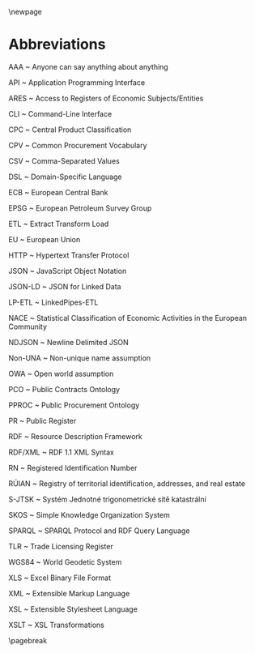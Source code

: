 \newpage

# Abbreviations

AAA
~ Anyone can say anything about anything

API
~ Application Programming Interface

ARES
~ Access to Registers of Economic Subjects/Entities

CLI
~ Command-Line Interface

CPC
~ Central Product Classification

CPV
~ Common Procurement Vocabulary

CSV
~ Comma-Separated Values

DSL
~ Domain-Specific Language

ECB
~ European Central Bank

EPSG
~ European Petroleum Survey Group

ETL
~ Extract Transform Load

EU
~ European Union

HTTP
~ Hypertext Transfer Protocol

JSON
~ JavaScript Object Notation

JSON-LD
~ JSON for Linked Data

LP-ETL
~ LinkedPipes-ETL

NACE
~ Statistical Classification of Economic Activities in the European Community

NDJSON
~ Newline Delimited JSON

Non-UNA
~ Non-unique name assumption

OWA
~ Open world assumption

PCO
~ Public Contracts Ontology

PPROC
~ Public Procurement Ontology

PR
~ Public Register

RDF
~ Resource Description Framework

RDF/XML
~ RDF 1.1 XML Syntax

RN
~ Registered Identification Number

RÚIAN
~ Registry of territorial identification, addresses, and real estate

S-JTSK
~ Systém Jednotné trigonometrické sítě katastrální

SKOS
~ Simple Knowledge Organization System

SPARQL
~ SPARQL Protocol and RDF Query Language

TLR
~ Trade Licensing Register

WGS84
~ World Geodetic System

XLS
~ Excel Binary File Format

XML
~ Extensible Markup Language

XSL
~ Extensible Stylesheet Language

XSLT
~ XSL Transformations

\pagebreak
